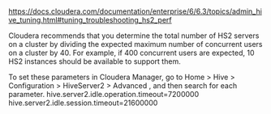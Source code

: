 
### 
https://docs.cloudera.com/documentation/enterprise/6/6.3/topics/admin_hive_tuning.html#tuning_troubleshooting_hs2_perf

Cloudera recommends that you determine the total number of HS2 servers on a cluster by dividing the expected maximum number of 
concurrent users on a cluster by 40. For example, if 400 concurrent users are expected, 10 HS2 instances should be available to support them.

To set these parameters in Cloudera Manager, go to Home > Hive > Configuration > HiveServer2 > Advanced , and then search for each parameter.
hive.server2.idle.operation.timeout=7200000
hive.server2.idle.session.timeout=21600000
